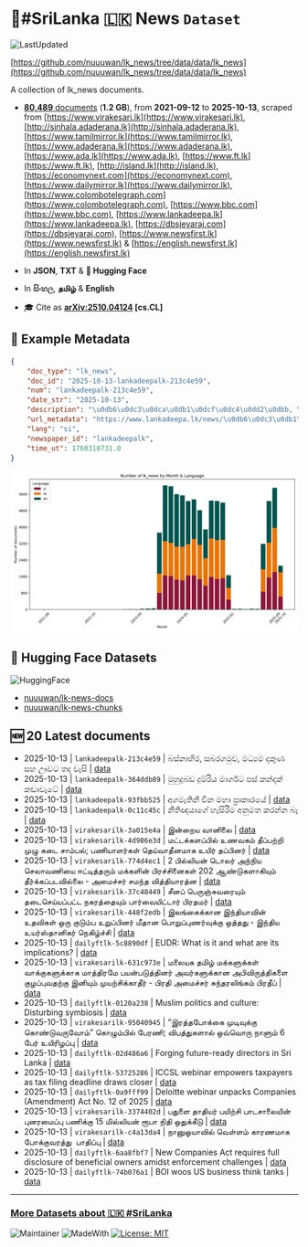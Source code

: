 # 📄#SriLanka 🇱🇰 News `Dataset`

![LastUpdated](https://img.shields.io/badge/last_updated-2025--10--13_07:14:01-green)

[https://github.com/nuuuwan/lk_news/tree/data/data/lk_news](https://github.com/nuuuwan/lk_news/tree/data/data/lk_news)

A collection of lk_news documents.

- [**80,489** documents](https://github.com/nuuuwan/lk_news/tree/data/data/lk_news) (**1.2 GB**), from **2021-09-12** to **2025-10-13**, scraped from [https://www.virakesari.lk](https://www.virakesari.lk), [http://sinhala.adaderana.lk](http://sinhala.adaderana.lk), [https://www.tamilmirror.lk](https://www.tamilmirror.lk), [https://www.adaderana.lk](https://www.adaderana.lk), [https://www.ada.lk](https://www.ada.lk), [https://www.ft.lk](https://www.ft.lk), [http://island.lk](http://island.lk), [https://economynext.com](https://economynext.com), [https://www.dailymirror.lk](https://www.dailymirror.lk), [https://www.colombotelegraph.com](https://www.colombotelegraph.com), [https://www.bbc.com](https://www.bbc.com), [https://www.lankadeepa.lk](https://www.lankadeepa.lk), [https://dbsjeyaraj.com](https://dbsjeyaraj.com), [https://www.newsfirst.lk](https://www.newsfirst.lk) & [https://english.newsfirst.lk](https://english.newsfirst.lk)

- In **JSON**, **TXT** & **🤗 Hugging Face**

- In **සිංහල**, **தமிழ்** & **English**

- 🎓 Cite as **[arXiv:2510.04124](https://arxiv.org/abs/2510.04124) [cs.CL]**

## 📝 Example Metadata

```json
{
    "doc_type": "lk_news",
    "doc_id": "2025-10-13-lankadeepalk-213c4e59",
    "num": "lankadeepalk-213c4e59",
    "date_str": "2025-10-13",
    "description": "\u0db6\u0dc3\u0dca\u0db1\u0dcf\u0dc4\u0dd2\u0dbb, \u0dc3\u0db6\u0dbb\u0d9c\u0db8\u0dd4\u0dc0, \u0db8\u0db0\u0dca\u200d\u0dba\u0db8 \u0daf\u0d9a\u0dd4\u0dab \u0dc3\u0dc4 \u0d8c\u0dc0\u0da7 \u0dad\u0daf \u0dc0\u0dd0\u0dc3\u0dd2",
    "url_metadata": "https://www.lankadeepa.lk/news/\u0db6\u0dc3\u0db1\u0dc4\u0dbb-\u0dc3\u0db6\u0dbb\u0d9c\u0db8\u0dc0-\u0db8\u0db0\u0dba\u0db8-\u0daf\u0d9a\u0dab-\u0dc3\u0dc4-\u0d8c\u0dc0\u0da7-\u0dad\u0daf-\u0dc0\u0dc3/101-681189",
    "lang": "si",
    "newspaper_id": "lankadeepalk",
    "time_ut": 1760318731.0
}
```

![Chart](https://raw.githubusercontent.com/nuuuwan/lk_news/refs/heads/data/data/lk_news/docs_by_month_and_lang.png)

## 🤗 Hugging Face Datasets

![HuggingFace](https://img.shields.io/badge/-HuggingFace-FDEE21?style=for-the-badge&logo=HuggingFace)

- [nuuuwan/lk-news-docs](https://huggingface.co/datasets/nuuuwan/lk-news-docs)
- [nuuuwan/lk-news-chunks](https://huggingface.co/datasets/nuuuwan/lk-news-chunks)

## 🆕 20 Latest documents

- 2025-10-13 | `lankadeepalk-213c4e59` | බස්නාහිර, සබරගමුව, මධ්‍යම දකුණ සහ ඌවට තද වැසි | [data](https://github.com/nuuuwan/lk_news/tree/data/data/lk_news/2020s/2025/2025-10-13-lankadeepalk-213c4e59)
- 2025-10-13 | `lankadeepalk-364ddb89` | මුහුදුබඩ දුම්රිය මාර්ගට පස් කන්දක් කඩාවැටේ | [data](https://github.com/nuuuwan/lk_news/tree/data/data/lk_news/2020s/2025/2025-10-13-lankadeepalk-364ddb89)
- 2025-10-13 | `lankadeepalk-93fbb525` | අගමැතිනී චීන මහා ප්‍රාකාරයේ | [data](https://github.com/nuuuwan/lk_news/tree/data/data/lk_news/2020s/2025/2025-10-13-lankadeepalk-93fbb525)
- 2025-10-13 | `lankadeepalk-0c11c45c` | නීතිඥයාගේ හැසිරීම අනුමත කරන්න බෑ | [data](https://github.com/nuuuwan/lk_news/tree/data/data/lk_news/2020s/2025/2025-10-13-lankadeepalk-0c11c45c)
- 2025-10-13 | `virakesarilk-3a015e4a` | இன்றைய வானிலை | [data](https://github.com/nuuuwan/lk_news/tree/data/data/lk_news/2020s/2025/2025-10-13-virakesarilk-3a015e4a)
- 2025-10-13 | `virakesarilk-4d986e3d` | மட்டக்களப்பில் உணவகம் தீப்பற்றி முழு கடை சாம்பல்; பணியாளர்கள் தெய்வாதீனமாக உயிர் தப்பினர் | [data](https://github.com/nuuuwan/lk_news/tree/data/data/lk_news/2020s/2025/2025-10-13-virakesarilk-4d986e3d)
- 2025-10-13 | `virakesarilk-774d4ec1` | 2 பில்லியன் டொலர் அந்நிய செலாவணியை ஈட்டித்தரும் மக்களின் பிரச்சினைகள் 202 ஆண்டுகளாகியும் தீர்க்கப்படவில்லை - அமைச்சர் சமந்த வித்தியாரத்ன | [data](https://github.com/nuuuwan/lk_news/tree/data/data/lk_news/2020s/2025/2025-10-13-virakesarilk-774d4ec1)
- 2025-10-13 | `virakesarilk-37c48449` | சீனப் பெருஞ்சுவரையும் தடைசெய்யப்பட்ட நகரத்தையும் பார்வையிட்டார் பிரதமர் | [data](https://github.com/nuuuwan/lk_news/tree/data/data/lk_news/2020s/2025/2025-10-13-virakesarilk-37c48449)
- 2025-10-13 | `virakesarilk-448f2edb` | இலங்கைக்கான இந்தியாவின் உதவிகள் ஒரு குடும்ப உறுப்பினர் மீதான பொறுப்புணர்வுக்கு ஒத்தது - இந்திய உயர்ஸ்தானிகர் நெகிழ்ச்சி | [data](https://github.com/nuuuwan/lk_news/tree/data/data/lk_news/2020s/2025/2025-10-13-virakesarilk-448f2edb)
- 2025-10-13 | `dailyftlk-5c8890df` | EUDR: What is it and what are its implications? | [data](https://github.com/nuuuwan/lk_news/tree/data/data/lk_news/2020s/2025/2025-10-13-dailyftlk-5c8890df)
- 2025-10-13 | `virakesarilk-631c973e` | மலையக தமிழ் மக்களுக்கள் வாக்குகளுக்காக மாத்திரமே பயன்படுத்தினர் அவர்களுக்கான அபிவிருத்திகளை குழப்புவதற்கு இனியும் முயற்சிக்காதீர் - பிரதி அமைச்சர் சுந்தரலிங்கம் பிரதீப் | [data](https://github.com/nuuuwan/lk_news/tree/data/data/lk_news/2020s/2025/2025-10-13-virakesarilk-631c973e)
- 2025-10-13 | `dailyftlk-0120a238` | Muslim politics and culture: Disturbing symbiosis | [data](https://github.com/nuuuwan/lk_news/tree/data/data/lk_news/2020s/2025/2025-10-13-dailyftlk-0120a238)
- 2025-10-13 | `virakesarilk-95040945` | “இரத்தபோக்கை முடிவுக்கு கொண்டுவருவோம்” கொழும்பில் பேரணி; விபத்துகளால் ஒவ்வொரு நாளும் 6 பேர் உயிரிழப்பு | [data](https://github.com/nuuuwan/lk_news/tree/data/data/lk_news/2020s/2025/2025-10-13-virakesarilk-95040945)
- 2025-10-13 | `dailyftlk-02d486a6` | Forging future-ready directors in Sri Lanka | [data](https://github.com/nuuuwan/lk_news/tree/data/data/lk_news/2020s/2025/2025-10-13-dailyftlk-02d486a6)
- 2025-10-13 | `dailyftlk-53725286` | ICCSL webinar empowers taxpayers as tax filing deadline draws closer | [data](https://github.com/nuuuwan/lk_news/tree/data/data/lk_news/2020s/2025/2025-10-13-dailyftlk-53725286)
- 2025-10-13 | `dailyftlk-0a9fff99` | Deloitte webinar unpacks Companies (Amendment) Act No. 12 of 2025 | [data](https://github.com/nuuuwan/lk_news/tree/data/data/lk_news/2020s/2025/2025-10-13-dailyftlk-0a9fff99)
- 2025-10-13 | `virakesarilk-3374402d` | பதுளை தாதியர் பயிற்சி பாடசாலையின் புனரமைப்பு பணிக்கு 15 மில்லியன் ரூபா நிதி ஒதுக்கீடு | [data](https://github.com/nuuuwan/lk_news/tree/data/data/lk_news/2020s/2025/2025-10-13-virakesarilk-3374402d)
- 2025-10-13 | `virakesarilk-c4a13da4` | நானுஓயாவில் வெள்ளம் காரணமாக போக்குவரத்து  பாதிப்பு | [data](https://github.com/nuuuwan/lk_news/tree/data/data/lk_news/2020s/2025/2025-10-13-virakesarilk-c4a13da4)
- 2025-10-13 | `dailyftlk-6aa8fbf7` | New Companies Act requires full disclosure of beneficial owners amidst enforcement challenges | [data](https://github.com/nuuuwan/lk_news/tree/data/data/lk_news/2020s/2025/2025-10-13-dailyftlk-6aa8fbf7)
- 2025-10-13 | `dailyftlk-74b076a1` | BOI woos US business think tanks | [data](https://github.com/nuuuwan/lk_news/tree/data/data/lk_news/2020s/2025/2025-10-13-dailyftlk-74b076a1)

---

### [More Datasets about 🇱🇰 #SriLanka](https://github.com/nuuuwan/lk_datasets)

![Maintainer](https://img.shields.io/badge/maintainer-nuuuwan-red)
![MadeWith](https://img.shields.io/badge/made_with-python-blue)
[![License: MIT](https://img.shields.io/badge/License-MIT-yellow.svg)](https://opensource.org/licenses/MIT)
